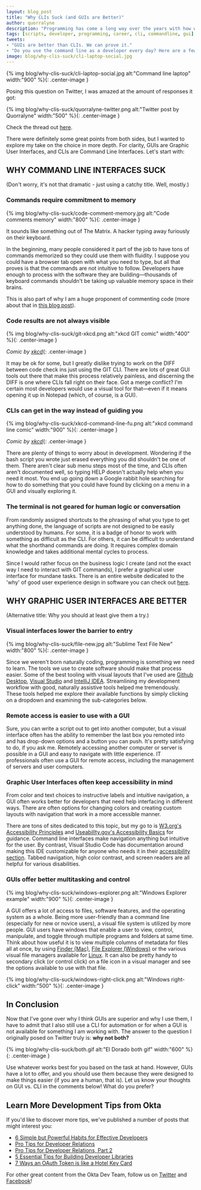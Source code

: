 ```yaml
---
layout: blog_post
title: "Why CLIs Suck (and GUIs are Better)"
author: quorralyne
description: "Programming has come a long way over the years with how we interface with our code. Why do developers keep using command line scripts for daily tasks?"
tags: [scripts, developer, programming, career, cli, commandline, gui]
tweets:
- "GUIs are better than CLIs. We can prove it."
- "Do you use the command line as a developer every day? Here are a few reasons it isn't optimal for the human brain."
image: blog/why-clis-suck/cli-laptop-social.jpg
---
```

{% img blog/why-clis-suck/cli-laptop-social.jpg alt:"Command line laptop" width:"900" %}{: .center-image }

Posing this question on Twitter, I was amazed at the amount of responses it got:

{% img blog/why-clis-suck/quorralyne-twitter.png alt:"Twitter post by Quorralyne" width:"500" %}{: .center-image }

Check the thread out [here](https://twitter.com/quorralyne/status/1225414312950403072).

There were definitely some great points from both sides, but I wanted to explore my take on the choice in more depth. For clarity, GUIs are Graphic User Interfaces, and CLIs are Command Line Interfaces. Let's start with:

## WHY COMMAND LINE INTERFACES SUCK

(Don't worry, it's not that dramatic - just using a catchy title. Well, mostly.)

### Commands require commitment to memory

{% img blog/why-clis-suck/code-comment-memory.jpg alt:"Code comments memory" width:"800" %}{: .center-image }

It sounds like something out of The Matrix. A hacker typing away furiously on their keyboard.

In the beginning, many people considered it part of the job to have tons of commands memorized so they could use them with fluidity. I suppose you could have a browser tab open with what you need to type, but all that proves is that the commands are not intuitive to follow. Developers have enough to process with the software they are building—thousands of keyboard commands shouldn't be taking up valuable memory space in their brains.

This is also part of why I am a huge proponent of commenting code (more about that in [this blog post](/blog/2019/12/11/simple-but-poweful-habits-for-effective-developers#3-comment-code-for-your-future-self)).

### Code results are not always visible

{% img blog/why-clis-suck/git-xkcd.png alt:"xkcd GIT comic" width:"400" %}{: .center-image }

*Comic by [xkcd](https://xkcd.com/1597/)*{: .center-image }

It may be ok for some, but I greatly dislike trying to work on the DIFF between code check ins just using the GIT CLI. There are lots of great GUI tools out there that make this process relatively painless, and discerning the DIFF is one where CLIs fall right on their face. Got a merge conflict? I'm certain most developers would use a visual tool for that—even if it means opening it up in Notepad (which, of course, is a GUI).

### CLIs can get in the way instead of guiding you

{% img blog/why-clis-suck/xkcd-command-line-fu.png alt:"xkcd command line comic" width:"900" %}{: .center-image }

*Comic by [xkcd](https://xkcd.com/196/)*{: .center-image }

There are plenty of things to worry about in development. Wondering if the bash script you wrote just erased everything you did shouldn't be one of them. There aren't clear sub menu steps most of the time, and CLIs often aren't documented well, so typing HELP doesn't actually help when you need it most. You end up going down a Google rabbit hole searching for how to do something that you could have found by clicking on a menu in a GUI and visually exploring it.

### The terminal is not geared for human logic or conversation

From randomly assigned shortcuts to the phrasing of what you type to get anything done, the language of scripts are not designed to be easily understood by humans. For some, it is a badge of honor to work with something as difficult as the CLI. For others, it can be difficult to understand what the shorthand commands are doing. It requires complex domain knowledge and takes additional mental cycles to process.

Since I would rather focus on the business logic I create (and not the exact way I need to interact with GIT commands), I prefer a graphical user interface for mundane tasks. There is an entire website dedicated to the 'why' of good user experience design in software you can check out [here](https://www.usability.gov/what-and-why/user-experience.html).

## WHY GRAPHIC USER INTERFACES ARE BETTER

(Alternative title: Why you should at least give them a try.)

### Visual interfaces lower the barrier to entry

{% img blog/why-clis-suck/file-new.jpg alt:"Sublime Text File New" width:"800" %}{: .center-image }

Since we weren't born naturally coding, programming is something we need to learn. The tools we use to create software should make that process easier. Some of the best tooling with visual layouts that I've used are [Github Desktop](https://desktop.github.com/), [Visual Studio](https://visualstudio.microsoft.com/downloads/) and [IntelliJ IDEA](https://www.jetbrains.com/idea/). Streamlining my development workflow with good, naturally assistive tools helped me tremendously. These tools helped me explore their  available functions by simply clicking on a dropdown and examining the sub-categories below.

### Remote access is easier to use with a GUI

Sure, you can write a script out to get into another computer, but a visual interface often has the ability to remember the last box you remoted into and has drop-down options and a button you can push. It's pretty satisfying to do, if you ask me. Remotely accessing another computer or server is possible in a GUI and easy to navigate with little experience. IT professionals often use a GUI for remote access, including the management of servers and user computers.

### Graphic User Interfaces often keep accessibility in mind

From color and text choices to instructive labels and intuitive navigation, a GUI often works better for developers that need help interfacing in different ways. There are often options for changing colors and creating custom layouts with navigation that work in a more accessible manner.

There are tons of sites dedicated to this topic, but my go to is [W3.org's Accessibility Principles](https://www.w3.org/WAI/fundamentals/accessibility-principles/) and [Useabillty.gov's Accessibility Basics](https://www.usability.gov/what-and-why/accessibility.html) for guidance. Command line interfaces make navigation anything but intuitive for the user. By contrast, Visual Studio Code has documentation around making this IDE customizable for anyone who needs it in their [accessibility section](https://code.visualstudio.com/docs/editor/accessibility). Tabbed navigation, high color contrast, and screen readers are all helpful for various disabilities.

### GUIs offer better multitasking and control

{% img blog/why-clis-suck/windows-explorer.png alt:"Windows Explorer example" width:"900" %}{: .center-image }

A GUI offers a lot of access to files, software features, and the operating system as a whole. Being more user-friendly than a command line (especially for new or novice users), a visual file system is utilized by more people. GUI users have windows that enable a user to view, control, manipulate, and toggle through multiple programs and folders at same time. Think about how useful it is to view multiple columns of metadata for files all at once, by using [Finder (Mac)](https://support.apple.com/guide/mac-help/finder-mchlp2605/mac), [File Explorer (Windows)](https://support.microsoft.com/en-us/help/17217/windows-10-whats-changed-in-file-explorer) or the various visual file managers available for [Linux](https://www.reddit.com/r/linux/comments/76lq91/whats_your_favorite_file_explorer/). It can also be pretty handy to secondary click (or control click) on a file icon in a visual manager and see the options available to use with that file.

{% img blog/why-clis-suck/windows-right-click.png alt:"Windows right-click" width:"500" %}{: .center-image }

## In Conclusion

Now that I've gone over why I think GUIs are superior and why I use them, I have to admit that I also still use a CLI for automation or for when a GUI is not available for something I am working with. The answer to the question I originally posed on Twitter truly is: **why not both?**

{% img blog/why-clis-suck/both.gif alt:"El Dorado both gif" width:"600" %}{: .center-image }

Use whatever works best for you based on the task at hand. However, GUIs have a lot to offer, and you should use them because they were designed to make things easier (if you are a human, that is). Let us know your thoughts on GUI vs. CLI in the comments below! What do you prefer?

## Learn More Development Tips from Okta

If you'd like to discover more tips, we've published a number of posts that might interest you:

* [6 Simple but Powerful Habits for Effective Developers](/blog/2019/12/11/simple-but-poweful-habits-for-effective-developers)
* [Pro Tips for Developer Relations](/blog/2019/01/28/developer-relations-pro-tips)
* [Pro Tips for Developer Relations, Part 2](/blog/2019/04/30/developer-relations-pro-tips-2)
* [5 Essential Tips for Building Developer Libraries](/blog/2019/06/10/five-essential-tips-for-building-developer-libraries)
* [7 Ways an OAuth Token is like a Hotel Key Card](/blog/2019/06/05/seven-ways-an-oauth-access-token-is-like-a-hotel-key-card)

For other great content from the Okta Dev Team, follow us on [Twitter](https://twitter.com/oktadev) and [Facebook](https://www.facebook.com/oktadevelopers)!
